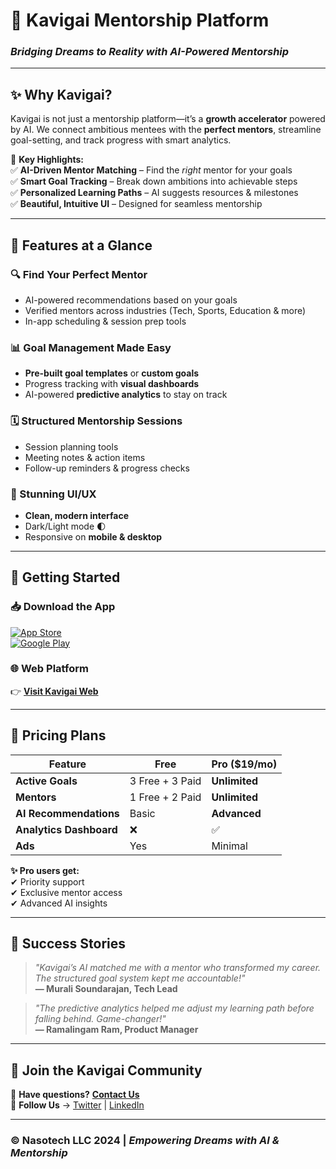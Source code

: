 # 🌈 **Kavigai Mentorship Platform**  
### *Bridging Dreams to Reality with AI-Powered Mentorship*  

---

## ✨ **Why Kavigai?**  
Kavigai is not just a mentorship platform—it’s a **growth accelerator** powered by AI. We connect ambitious mentees with the **perfect mentors**, streamline goal-setting, and track progress with smart analytics.  

🚀 **Key Highlights:**  
✅ **AI-Driven Mentor Matching** – Find the *right* mentor for your goals  
✅ **Smart Goal Tracking** – Break down ambitions into achievable steps  
✅ **Personalized Learning Paths** – AI suggests resources & milestones  
✅ **Beautiful, Intuitive UI** – Designed for seamless mentorship  

---

## 🎯 **Features at a Glance**  

### **🔍 Find Your Perfect Mentor**  
- AI-powered recommendations based on your goals  
- Verified mentors across industries (Tech, Sports, Education & more)  
- In-app scheduling & session prep tools  

### **📊 Goal Management Made Easy**  
- **Pre-built goal templates** or **custom goals**  
- Progress tracking with **visual dashboards**  
- AI-powered **predictive analytics** to stay on track  

### **🗓️ Structured Mentorship Sessions**  
- Session planning tools  
- Meeting notes & action items  
- Follow-up reminders & progress checks  

### **📱 Stunning UI/UX**  
- **Clean, modern interface**  
- Dark/Light mode 🌓  
- Responsive on **mobile & desktop**  

---

## 🚀 **Getting Started**  

### **📥 Download the App**  
[![App Store](https://img.shields.io/badge/Download_on_App_Store-000?style=for-the-badge&logo=apple)](https://apple.com)  
[![Google Play](https://img.shields.io/badge/Get_on_Google_Play-0F9D58?style=for-the-badge&logo=google-play)](https://play.google.com)  

### **🌐 Web Platform**  
👉 [**Visit Kavigai Web**](https://www.kavigai.com)  

---

## 💎 **Pricing Plans**  

| Feature | **Free** | **Pro ($19/mo)** |  
|---------|---------|----------------|  
| **Active Goals** | 3 Free + 3 Paid | **Unlimited** |  
| **Mentors** | 1 Free + 2 Paid | **Unlimited** |  
| **AI Recommendations** | Basic | **Advanced** |  
| **Analytics Dashboard** | ❌ | ✅ |  
| **Ads** | Yes | Minimal |  

**✨ Pro users get:**  
✔ Priority support  
✔ Exclusive mentor access  
✔ Advanced AI insights  

---

## 🌟 **Success Stories**  

> *"Kavigai’s AI matched me with a mentor who transformed my career. The structured goal system kept me accountable!"*  
> **— Murali Soundarajan, Tech Lead**  

> *"The predictive analytics helped me adjust my learning path before falling behind. Game-changer!"*  
> **— Ramalingam Ram, Product Manager**  

---

## 🤝 **Join the Kavigai Community**  

💬 **Have questions?** [**Contact Us**](mailto:info@nasotech.com)  
📢 **Follow Us** → [Twitter](#) | [LinkedIn](#)  

---

### **© Nasotech LLC 2024** | *Empowering Dreams with AI & Mentorship*  

